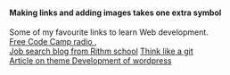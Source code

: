 #### Making links and adding images takes one extra symbol
Some of my favourite links to learn Web development.  
[Free Code Camp radio ](https://coderadio.freecodecamp.org/),  
[Job search blog from Rithm school](https://www.rithmschool.com/blog/focus-job-process-during-covid-19)
[Think like a git](think-like-a-git.net)  
[Article on theme Development of wordpress](https://www.taniarascia.com/developing-a-wordpress-theme-from-scratch/)
